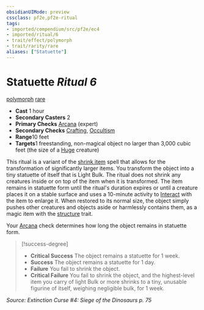 ```yaml
---
obsidianUIMode: preview
cssclass: pf2e,pf2e-ritual
tags:
- imported/compendium/src/pf2e/ec4
- imported/ritual/6
- trait/effect/polymorph
- trait/rarity/rare
aliases: ["Statuette"]
---
```

# Statuette *Ritual 6*  
[polymorph](polymorph.md)  [rare](rare.md)  

- **Cast** 1 hour
- **Secondary Casters** 2
- **Primary Checks** [Arcana](../../skills.md#Arcana) (expert)
- **Secondary Checks** [Crafting](../../skills.md#Crafting), [Occultism](../../skills.md#Occultism)
- **Range**10 feet
- **Targets**1 freestanding, non-magical object no larger than 3,000 cubic feet (the size of a [Huge](huge-b1.md) creature)

This ritual is a variant of the [shrink item](../shrink-item.md) spell that allows for the transformation of significantly larger items. You transform the object into a tiny statuette of itself that is Light Bulk. The ritual does not shrink any creatures inside or on top of the item when it is transformed. The item remains in statuette form until the ritual's duration expires or until a creature places it on a stable surface and uses a 10-minute activity to [Interact](interact.md) with the item to enlarge it. When restored to its normal size, the object simply pushes other creatures and objects aside or harmlessly contains them, as a magic item with the [structure](structure.md) trait.

Your [Arcana](../../skills.md#Arcana) check determines how long the object remains in statuette form.

> [!success-degree] 
> - **Critical Success** The object remains a statuette for 1 week.
> - **Success** The object remains a statuette for 1 day.
> - **Failure** You fail to shrink the object.
> - **Critical Failure** You fail to shrink the object, and the highest-level item you carry of light Bulk or more shrinks to a tiny, unusable figurine of itself, weighing negligible bulk, for 1 week.

*Source: Extinction Curse #4: Siege of the Dinosaurs p. 75*